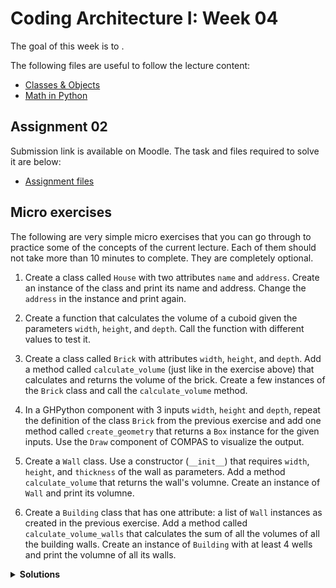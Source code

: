 # Coding Architecture I: Week 04

The goal of this week is to .

The following files are useful to follow the lecture content:

- [Classes & Objects](01-brick-objects.gh)
- [Math in Python](math-in-python.md)

## Assignment 02

Submission link is available on Moodle. The task and files required to solve it are below:

- [Assignment files](../../assignments/A02-filtered-point-grid/)

## Micro exercises

The following are very simple micro exercises that you can go through to practice some of the concepts of the current lecture. Each of them should not take more than 10 minutes to complete. They are completely optional.

1. Create a class called `House` with two attributes `name` and `address`. Create an instance of the class and print its name and address. Change the `address` in the instance and print again.

2. Create a function that calculates the volume of a cuboid given the parameters `width`, `height`, and `depth`. Call the function with different values to test it.

3. Create a class called `Brick` with attributes `width`, `height`, and `depth`. Add a method called `calculate_volume` (just like in the exercise above) that calculates and returns the volume of the brick. Create a few instances of the `Brick` class and call the `calculate_volume` method.

4. In a GHPython component with 3 inputs `width`, `height` and `depth`, repeat the definition of the class `Brick` from the previous exercise and add one method called `create_geometry` that returns a `Box` instance for the given inputs. Use the `Draw` component of COMPAS to visualize the output.

5.  Create a `Wall` class. Use a constructor (``__init__``) that requires `width`, `height`, and `thickness` of the wall as parameters. Add a method `calculate_volume` that returns the wall's volumne. Create an instance of `Wall` and print its volumne.

6. Create a `Building` class that has one attribute: a list of `Wall` instances as created in the previous exercise. Add a method called `calculate_volume_walls` that calculates the sum of all the volumes of all the building walls. Create an instance of `Building` with at least 4 wells and print the volumne of all its walls.

<details>
  <summary><b>Solutions</b></summary>

1. 
  
```python
class House(object):
    def __init__(self, name, address):
        self.name = name
        self.address = address

my_house = House("Home", "Josefstrasse 5")
print(my_house.name, my_house.address)
my_house.address = "Limmatstrasse 1"
print(my_house.name, my_house.address)
```

2. 

```python
def volume(width, height, depth):
    return width * height * depth

print(volume(1, 1, 1))
print(volume(2, 2, 2))
```

3.

```python
class Brick(object):
    def __init__(self, width, height, depth):
        self.width = width
        self.height = height
        self.depth = depth

    def calculate_volume(self):
        return self.width * self.height * self.depth

brick1 = Brick(2, 1, 10)
print(brick1.calculate_volume())

brick2 = Brick(2, 1, 5)
print(brick2.calculate_volume())
```

4. 
  
```python
from compas.geometry import Box

class Brick(object):
    def __init__(self, width, height, depth):
        self.width = width
        self.height = height
        self.depth = depth
    
    def calculate_volume(self):
        return self.width * self.height * self.depth

    def create_geometry(self):
        return Box.from_width_height_depth(self.width, self.height, self.depth)

my_brick = Brick(width, height, depth)
a = my_brick.create_geometry()
```

5. 
  
```python
class Wall(object):
    def __init__(self, width, height, thickness):
        self.width = width
        self.height = height
        self.thickness = thickness

    def calculate_volume(self):
        return self.width * self.height * self.thickness

my_wall = Wall(10, 10, 0.5)
print(my_wall.calculate_volume())
```

6. 

```python
# class Wall is same as previous micro exercise

class Building(object):
    def __init__(self, walls):
        self.walls = walls

    def calculate_volume_walls(self):
        volume = 0
        for wall in self.walls:
            volume += wall.calculate_volume()
        return volume


wall_1 = Wall(10, 10, 0.5)
wall_2 = Wall(10, 20, 0.7)
wall_3 = Wall(10, 10, 0.5)
wall_4 = Wall(10, 20, 0.7)

walls = [wall_1, wall_2, wall_3, wall_4]
my_building = Building(walls)
print(my_building.calculate_volume_walls())
```

</details>
